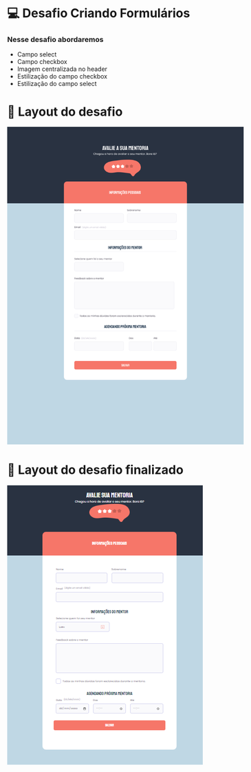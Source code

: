 # 💻 Desafio Criando Formulários

### Nesse desafio abordaremos

- Campo select
- Campo checkbox
- Imagem centralizada no header
- Estilização do campo checkbox
- Estilização do campo select

# 🎨 Layout do desafio

 <div style="margin: auto; width: 550px;">
        <img src="./assets/desafio.png" alt="Layout do formulário do desafio proposto">
  </div>

# 🎨 Layout do desafio finalizado

 <div style="margin: auto; width: 750px;">
        <img src="./assets/desafio_finalizado.png" alt="Layout do formulário finalizado">
  </div>
